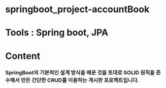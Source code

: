 # springboot_project-accountBook

# Tools : Spring boot, JPA

# Content
### SpringBoot의 기본적인 설계 방식을 배운 것을 토대로 SOLID 원칙을 준수해서 만든 간단한 CRUD를 이용하는 게시판 프로젝트입니다. 
